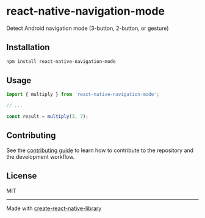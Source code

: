 # react-native-navigation-mode

Detect Android navigation mode (3-button, 2-button, or gesture)

## Installation

```sh
npm install react-native-navigation-mode
```

## Usage


```js
import { multiply } from 'react-native-navigation-mode';

// ...

const result = multiply(3, 7);
```


## Contributing

See the [contributing guide](CONTRIBUTING.md) to learn how to contribute to the repository and the development workflow.

## License

MIT

---

Made with [create-react-native-library](https://github.com/callstack/react-native-builder-bob)
